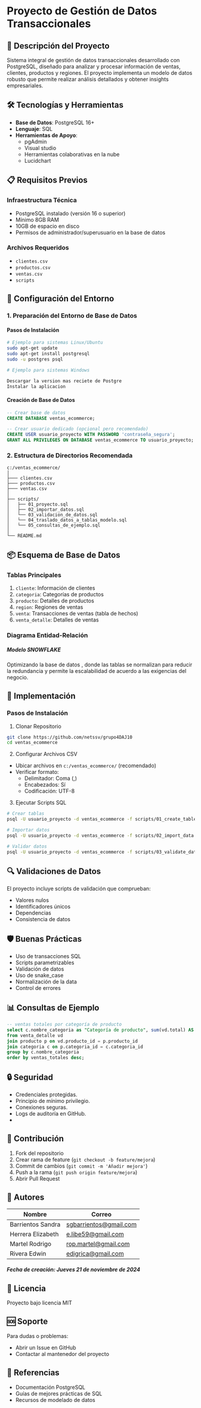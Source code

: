 # Proyecto de Gestión de Datos Transaccionales

## 🎯 Descripción del Proyecto

Sistema integral de gestión de datos transaccionales desarrollado con PostgreSQL, diseñado para analizar y procesar información de ventas, clientes, productos y regiones. El proyecto implementa un modelo de datos robusto que permite realizar análisis detallados y obtener insights empresariales.

## 🛠 Tecnologías y Herramientas

- **Base de Datos**: PostgreSQL 16+ 
- **Lenguaje**: SQL
- **Herramientas de Apoyo**: 
  - pgAdmin
  - Visual studio 
  - Herramientas colaborativas en la nube
  - Lucidchart

## 📋 Requisitos Previos

### Infraestructura Técnica
- PostgreSQL instalado (versión 16 o superior)
- Mínimo 8GB RAM
- 10GB de espacio en disco
- Permisos de administrador/superusuario en la base de datos

### Archivos Requeridos
- `clientes.csv`
- `productos.csv`
- `ventas.csv`
- `scripts`

## 🔧 Configuración del Entorno

### 1. Preparación del Entorno de Base de Datos

#### Pasos de Instalación
```bash
# Ejemplo para sistemas Linux/Ubuntu
sudo apt-get update
sudo apt-get install postgresql
sudo -u postgres psql
```
```bash
# Ejemplo para sistemas Windows

Descargar la version mas reciete de Postgre
Instalar la aplicacion 
```


#### Creación de Base de Datos
```sql
-- Crear base de datos
CREATE DATABASE ventas_ecommerce;

-- Crear usuario dedicado (opcional pero recomendado)
CREATE USER usuario_proyecto WITH PASSWORD 'contraseña_segura';
GRANT ALL PRIVILEGES ON DATABASE ventas_ecommerce TO usuario_proyecto;
```

### 2. Estructura de Directorios Recomendada
```
c:/ventas_ecommerce/
│
├─── clientes.csv
├─── productos.csv
├─── ventas.csv
│
├── scripts/
│   ├── 01_proyecto.sql
│   ├── 02_importar_datos.sql
│   └── 03_validacion_de_datos.sql
│   └── 04_traslado_datos_a_tablas_modelo.sql
│   └── 05_consultas_de_ejemplo.sql
│
└── README.md
```

## 📦 Esquema de Base de Datos

### Tablas Principales
1. `cliente`: Información de clientes
2. `categoria`: Categorías de productos
3. `producto`: Detalles de productos
4. `region`: Regiones de ventas
5. `venta`: Transacciones de ventas (tabla de hechos)
6. `venta_detalle`: Detalles de ventas

### Diagrama Entidad-Relación

##### Modelo SNOWFLAKE
Optimizando la base de datos , donde las tablas
se normalizan para reducir la redundancia y permite la escalabilidad de acuerdo a las exigencias del negocio.

## 🚀 Implementación

### Pasos de Instalación

1. Clonar Repositorio
```bash
git clone https://github.com/netssv/grupo4DAJ10
cd ventas_ecommerce
```

2. Configurar Archivos CSV
- Ubicar archivos en `c:/ventas_ecommerce/` (recomendado)
- Verificar formato: 
  - Delimitador: Coma (,)
  - Encabezados: Sí
  - Codificación: UTF-8

3. Ejecutar Scripts SQL
```bash
# Crear tablas
psql -U usuario_proyecto -d ventas_ecommerce -f scripts/01_create_tables.sql

# Importar datos
psql -U usuario_proyecto -d ventas_ecommerce -f scripts/02_import_data.sql

# Validar datos
psql -U usuario_proyecto -d ventas_ecommerce -f scripts/03_validate_data.sql
```

## 🔍 Validaciones de Datos

El proyecto incluye scripts de validación que comprueban:
- Valores nulos
- Identificadores únicos
- Dependencias
- Consistencia de datos

## 🛡️ Buenas Prácticas

- Uso de transacciones SQL
- Scripts parametrizables
- Validación de datos
- Uso de snake_case
- Normalización de la data
- Control de errores

## 📊 Consultas de Ejemplo

```sql
-- ventas totales por categoría de producto
select c.nombre_categoria as "Categoría de producto", sum(vd.total) AS ventas_totales
from venta_detalle vd
join producto p on vd.producto_id = p.producto_id
join categoria c on p.categoria_id = c.categoria_id
group by c.nombre_categoria
order by ventas_totales desc;
```

## 🔒 Seguridad

- Credenciales protegidas.
- Principio de mínimo privilegio.
- Conexiones seguras.
- Logs de auditoría en GitHub.
- 

## 👥 Contribución

1. Fork del repositorio
2. Crear rama de feature (`git checkout -b feature/mejora`)
3. Commit de cambios (`git commit -m 'Añadir mejora'`)
4. Push a la rama (`git push origin feature/mejora`)
5. Abrir Pull Request

## 📝 Autores

| Nombre            | Correo                    |
|-------------------|---------------------------|
| Barrientos Sandra | sgbarrientos@gmail.com    |
| Herrera Elizabeth | e.libe59@gmail.com        |
| Martel Rodrigo    | rop.martel@gmail.com      |
| Rivera Edwin      | edigrica@gmail.com        |

##### Fecha de creación: Jueves 21 de noviembre de 2024

## 📄 Licencia

Proyecto bajo licencia MIT

## 🆘 Soporte

Para dudas o problemas:
- Abrir un Issue en GitHub
- Contactar al mantenedor del proyecto

## 🔗 Referencias
- Documentación PostgreSQL
- Guías de mejores prácticas de SQL
- Recursos de modelado de datos